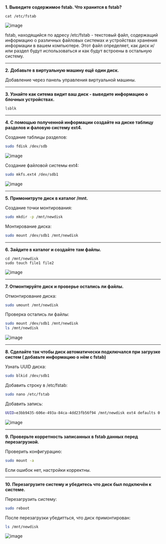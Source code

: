**1. Выведите содержимое fstab. Что хранится в fstab?**

```bush
cat /etc/fstab
```

![image](https://github.com/user-attachments/assets/30629e8d-7db5-4838-ab2b-509822b1f6a7)


fstab, находящийся по адресу /etc/fstab - текстовый файл, 
содержащий информацию о различных файловых системах и устройствах 
хранения информации в вашем компьютере. 
Этот файл определяет, как диск и/или раздел будут использоваться 
и как будут встроены в остальную систему.

---

**2. Добавьте в виртуальную машину ещё один диск.**

Добавление через панель управления виртуальной машины.

---


**3. Узнайте как ситема видит ваш диск - выведите информацию о блочных устройствах.**

```bush
lsblk
```

---

**4. С помощью полученной информации создайте на диске таблицу разделов и фаловую систему ext4.**

Создание таблицы разделов:
```bash
sudo fdisk /dev/sdb
```

![image](https://github.com/user-attachments/assets/2ee84ed6-c7a9-4a79-9cd4-f49b428c0d34)

Создание файловой системы ext4:
```bash
sudo mkfs.ext4 /dev/sdb1
```

![image](https://github.com/user-attachments/assets/1e867b5c-ee4e-434c-a988-f0f9548b51f0)

---

**5. Примонитруте диск в каталог /mnt.**

Создание точки монтирования:

```bash
sudo mkdir -p /mnt/newdisk
```

Монтирование диска:

```bash
sudo mount /dev/sdb1 /mnt/newdisk
```

---

**6. Зайдите в каталог и создайте там файлы.**

```bush
cd /mnt/newdisk
sudo touch file1 file2
```

![image](https://github.com/user-attachments/assets/99e0eab7-07c1-47d3-81ee-fe242251f3b0)


---

**7. Отмонтируйте диск и проверье остались ли файлы.**

Отмонтирование диска:

```bash
sudo umount /mnt/newdisk
```

Проверка остались ли файлы:

```bash
sudo mount /dev/sdb1 /mnt/newdisk
ls /mnt/newdisk
```

![image](https://github.com/user-attachments/assets/7ecd8066-3a72-472d-a3fd-38f33f3e0f89)


---

**8. Сделайте так чтобы диск автоматически подключался при загрузке систем ( добавьте информацию о нём с fstab)**

Узнать UUID диска:

```bash
sudo blkid /dev/sdb1
```

Добавить строку в /etc/fstab:

```bash
sudo nano /etc/fstab
```

Добавить запись:

```bash
UUID=e3bb9435-606e-493a-84ca-4dd23fb56f94 /mnt/newdisk ext4 defaults 0 2
```

![image](https://github.com/user-attachments/assets/8331cfac-b9fd-4fd3-9a27-619e4ae559f1)


---

**9. Проверьте корретность записанных в fstab данных перед перезагрузкой.**

Проверить конфигурацию:

```bash
sudo mount -a
```

Если ошибок нет, настройки корректны.

---

**10. Перезагрузите систему и убедитесь что диск был подключён к системе.**

Перезагрузить систему:

```bash
sudo reboot
```

После перезагрузки убедитться, что диск примонтирован:

```bash
ls /mnt/newdisk
```

![image](https://github.com/user-attachments/assets/55d380a7-62b2-43e5-baee-eec655e95336)

